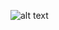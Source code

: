 ![alt text](https://htmlpreview.github.io/?https://github.com/jancychr/BeResponsive/blob/master/index.html?raw=true)
